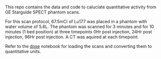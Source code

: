 This repo contains the data and code to caluclate quantitative activity from GE Starguide SPECT phantom scans.

For this scan protocol, 67.5mCi of Lu177 was placed in a phantom with water volume of 5.6L. The phantom was scanned for 3 minutes and for 10 minutes (1 bed position) at three timepoints 0Hr post injection, 24Hr post injection, 96Hr post injection. A CT was aquired at each timepoint.

Refer to the [dose](dose.ipynb) notebook for loading the scans and converting them to quantitative units.
